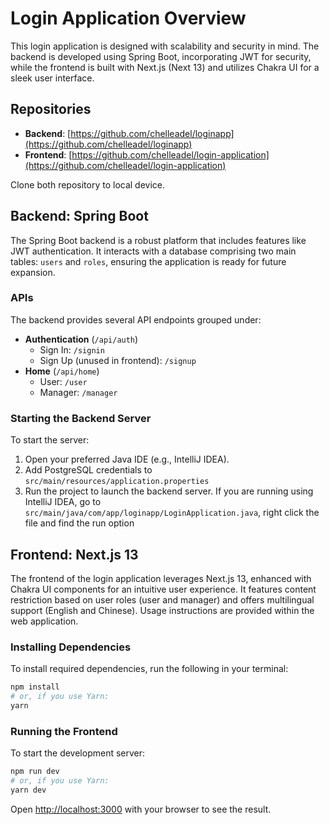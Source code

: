 # Login Application Overview

This login application is designed with scalability and security in mind. The backend is developed using Spring Boot, incorporating JWT for security, while the frontend is built with Next.js (Next 13) and utilizes Chakra UI for a sleek user interface.

## Repositories

- **Backend**: [https://github.com/chelleadel/loginapp](https://github.com/chelleadel/loginapp)
- **Frontend**: [https://github.com/chelleadel/login-application](https://github.com/chelleadel/login-application)

Clone both repository to local device.

## Backend: Spring Boot

The Spring Boot backend is a robust platform that includes features like JWT authentication. It interacts with a database comprising two main tables: `users` and `roles`, ensuring the application is ready for future expansion.

### APIs

The backend provides several API endpoints grouped under:

- **Authentication** (`/api/auth`)
  - Sign In: `/signin`
  - Sign Up (unused in frontend): `/signup`
- **Home** (`/api/home`)
  - User: `/user`
  - Manager: `/manager`

### Starting the Backend Server

To start the server:

1. Open your preferred Java IDE (e.g., IntelliJ IDEA).
2. Add PostgreSQL credentials to `src/main/resources/application.properties`
3. Run the project to launch the backend server.
   If you are running using IntelliJ IDEA, go to `src/main/java/com/app/loginapp/LoginApplication.java`, right click the file and find the run option

## Frontend: Next.js 13

The frontend of the login application leverages Next.js 13, enhanced with Chakra UI components for an intuitive user experience. It features content restriction based on user roles (user and manager) and offers multilingual support (English and Chinese). Usage instructions are provided within the web application.

### Installing Dependencies

To install required dependencies, run the following in your terminal:

```bash
npm install
# or, if you use Yarn:
yarn
```

### Running the Frontend

To start the development server:

```bash
npm run dev
# or, if you use Yarn:
yarn dev
```

Open [http://localhost:3000](http://localhost:3000) with your browser to see the result.

